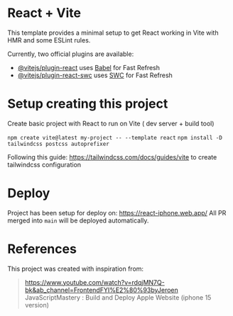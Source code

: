 # React + Vite

This template provides a minimal setup to get React working in Vite with HMR and some ESLint rules.

Currently, two official plugins are available:

- [@vitejs/plugin-react](https://github.com/vitejs/vite-plugin-react/blob/main/packages/plugin-react/README.md) uses [Babel](https://babeljs.io/) for Fast Refresh
- [@vitejs/plugin-react-swc](https://github.com/vitejs/vite-plugin-react-swc) uses [SWC](https://swc.rs/) for Fast Refresh




# Setup creating this project

Create basic project with React to run on Vite ( dev server + build tool)

`npm create vite@latest my-project -- --template react`
`npm install -D tailwindcss postcss autoprefixer`


Following this guide: https://tailwindcss.com/docs/guides/vite to create tailwindcss configuration



# Deploy

Project has been setup for deploy on: https://react-iphone.web.app/
All PR merged into `main` will be deployed automatically.



# References

This project was created with inspiration from:
> https://www.youtube.com/watch?v=rdqjMN7Q-bk&ab_channel=FrontendFYI%E2%80%93byJeroen
> JavaScriptMastery : Build and Deploy Apple Website (iphone 15 version)